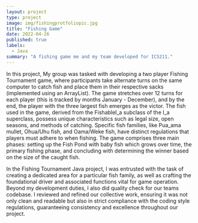 ```yaml
---
layout: project
type: project
image: img/fishingprotfoliopic.jpg
title: "Fishing Game"
date: 2022-04-26
published: true
labels:
  - Java
summary: "A fishing game me and my team developed for ICS211."
---
```




In this project, My group was tasked with developing a two player Fishing Tournament game, where participants take alternate turns on the same computer to catch fish and place them in their respective sacks (implemented using an ArrayList). The game stretches over 12 turns for each player (this is tracked by months January - December), and by the end, the player with the three largest fish emerges as the victor. The fish used in the game, derived from the FishableI_a subclass of the I_a superclass, possess unique characteristics such as legal size, open seasons, and methods of catching. Specific fish families, like Pua_ama mullet, Ohua/Uhu fish, and Oama/Weke fish, have distinct regulations that players must adhere to when fishing. The game comprises three main phases: setting up the Fish Pond with baby fish which grows over time, the primary fishing phase, and concluding with determining the winner based on the size of the caught fish.

In the Fishing Tournament Java project, I was entrusted with the task of creating a dedicated area for a particular fish family, as well as crafting the foundational driver and associated functions vital for game operation. Beyond my development duties, I also did quality check for our teams codebase. I reviewed and refined our collective work, ensuring it was not only clean and readable but also in strict compliance with the coding style regulations, guaranteeing consistency and excellence throughout our project.



